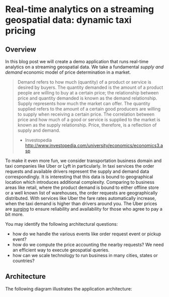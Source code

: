 # Real-time analytics on a streaming geospatial data: dynamic taxi pricing

## Overview

In this blog post we will create a demo application that runs real-time analytics on a streaming geospatial data.
We take a fundamental *supply and demand* economic model of price determination in a market.

>Demand refers to how much (quantity) of a product or service is desired by buyers.
>The quantity demanded is the amount of a product people are willing to buy at a certain price; the relationship between price and quantity demanded is known as the demand relationship.
>Supply represents how much the market can offer. The quantity supplied refers to the amount of a certain good producers are willing to supply when receiving a certain price.
>The correlation between price and how much of a good or service is supplied to the market is known as the supply relationship.
>Price, therefore, is a reflection of supply and demand.
> - Investopedia http://www.investopedia.com/university/economics/economics3.asp

To make it even more fun, we consider transportation business domain and taxi companies like Uber or Lyft in particularly.
In taxi services the order requests and available drivers represent the supply and demand data correspondingly.
It is interesting that this data is bound to geographical location which introduces additional complexity. Comparing to business areas like
retail, where the product demand is bound to either offline store or a well known list of warehouses, the order requests are geographically distributed.
With services like Uber the fare rates automatically increase, when the taxi demand is higher than drivers around you.
The Uber prices are [surging](https://help.uber.com/h/19572af0-d494-4885-a1ef-1a0d54d0e68f) to ensure reliability and availability for those who agree to pay a bit more.

You may identify the following architectural questions:
- how do we handle the various events like order request event or pickup event?
- how do we compute the price accounting the nearby requests? We need an efficient way to execute geospatial queries.
- how can we scale technology to run business in many cities, states or countries?


## Architecture

The following diagram illustrates the application architecture:




